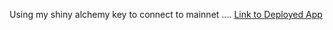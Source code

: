 Using my shiny alchemy key to connect to mainnet ....
[Link to Deployed App](https://jannnnnnnnnn.github.io/smartcontract_gettoken/)